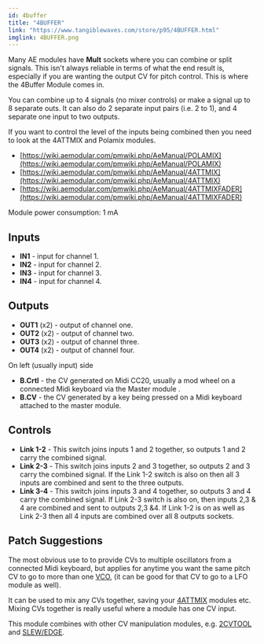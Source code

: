 ```yaml
---
id: 4buffer
title: "4BUFFER"
link: "https://www.tangiblewaves.com/store/p95/4BUFFER.html"
imglink: 4BUFFER.png
---
```


Many AE modules have **Mult** sockets where you can combine or split signals. This isn't always reliable in terms of what the end result is, especially if you are wanting the output CV for pitch control. This is where the 4Buffer Module comes in.

You can combine up to 4 signals (no mixer controls) or make a signal up to 8 separate outs. It can also do 2 separate input pairs (i.e. 2 to 1), and 4 separate one input to two outputs.

If you want to control the level of the inputs being combined then you need to look at the 4ATTMIX and Polamix modules.

*   [https://wiki.aemodular.com/pmwiki.php/AeManual/POLAMIX](https://wiki.aemodular.com/pmwiki.php/AeManual/POLAMIX)
*   [https://wiki.aemodular.com/pmwiki.php/AeManual/4ATTMIX](https://wiki.aemodular.com/pmwiki.php/AeManual/4ATTMIX)
*   [https://wiki.aemodular.com/pmwiki.php/AeManual/4ATTMIXFADER](https://wiki.aemodular.com/pmwiki.php/AeManual/4ATTMIXFADER)

Module power consumption: 1 mA

## Inputs

*   **IN1** - input for channel 1.
*   **IN2** - input for channel 2.
*   **IN3** - input for channel 3.
*   **IN4** - input for channel 4.

## Outputs

*   **OUT1** (x2) - output of channel one.
*   **OUT2** (x2) - output of channel two.
*   **OUT3** (x2) - output of channel three.
*   **OUT4** (x2) - output of channel four.

On left (usually input) side

*   **B.Crtl** - the CV generated on Midi CC20, usually a mod wheel on a connected Midi keyboard via the Master module .
*   **B.CV** - the CV generated by a key being pressed on a Midi keyboard attached to the master module.

## Controls

*   **Link 1-2** - This switch joins inputs 1 and 2 together, so outputs 1 and 2 carry the combined signal.
*   **Link 2-3** - This switch joins inputs 2 and 3 together, so outputs 2 and 3 carry the combined signal. If the Link 1-2 switch is also on then all 3 inputs are combined and sent to the three outputs.
*   **Link 3-4** - This switch joins inputs 3 and 4 together, so outputs 3 and 4 carry the combined signal. If Link 2-3 switch is also on, then inputs 2,3 & 4 are combined and sent to outputs 2,3 &4. If Link 1-2 is on as well as Link 2-3 then all 4 inputs are combined over all 8 outputs sockets.

## Patch Suggestions

The most obvious use to to provide CVs to multiple oscillators from a connected Midi keyboard, but applies for anytime you want the same pitch CV to go to more than one [VCO](https://wiki.aemodular.com/pmwiki.php/AeManual/2OSCD), (it can be good for that CV to go to a LFO module as well).

It can be used to mix any CVs together, saving your [4ATTMIX](https://wiki.aemodular.com/pmwiki.php/AeManual/4ATTMIX) modules etc. Mixing CVs together is really useful where a module has one CV input.

This module combines with other CV manipulation modules, e.g. [2CVTOOL](https://wiki.aemodular.com/pmwiki.php/AeManual/2CVTOOL) and [SLEW/EDGE](https://wiki.aemodular.com/pmwiki.php/AeManual/SLEWEDGE).

